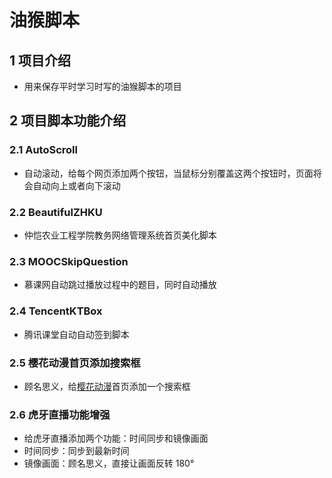 # 油猴脚本

## 1 项目介绍

- 用来保存平时学习时写的油猴脚本的项目

## 2 项目脚本功能介绍

### 2.1 AutoScroll

- 自动滚动，给每个网页添加两个按钮，当鼠标分别覆盖这两个按钮时，页面将会自动向上或者向下滚动

### 2.2 BeautifulZHKU

- 仲恺农业工程学院教务网络管理系统首页美化脚本

### 2.3 MOOCSkipQuestion

- 慕课网自动跳过播放过程中的题目，同时自动播放

### 2.4 TencentKTBox

- 腾讯课堂自动自动签到脚本

### 2.5 樱花动漫首页添加搜索框

- 顾名思义，给[樱花动漫](http://www.imomoe.ai/)首页添加一个搜索框

### 2.6 虎牙直播功能增强

- 给虎牙直播添加两个功能：时间同步和镜像画面
- 时间同步：同步到最新时间
- 镜像画面：顾名思义，直接让画面反转 180°

